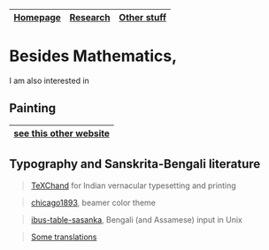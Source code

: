| [**Homepage**](README.md) | [**Research**](research.md) | [**Other stuff**](hobbies.md) |
| --- | --- | --- |

# Besides Mathematics,
I am also interested in

## Painting
| [see this other website](https://sites.google.com/view/ani-paint) |
| --- |

## Typography and Sanskrita-Bengali literature

> [TeXChand](https://sites.google.com/view/texchand) for Indian vernacular typesetting and printing

> [chicago1893](https://anamitro.github.io/beamercolortheme-chicago1893), beamer color theme

> [ibus-table-sasanka](https://anamitro.github.io/ibus-table-sasankadeva), Bengali (and Assamese) input in Unix

> [Some translations](https://anamitro.github.io/writing)
